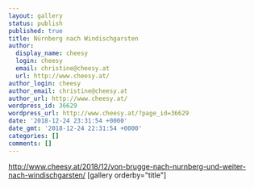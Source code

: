 ```yaml
---
layout: gallery
status: publish
published: true
title: Nürnberg nach Windischgarsten
author:
  display_name: cheesy
  login: cheesy
  email: christine@cheesy.at
  url: http://www.cheesy.at/
author_login: cheesy
author_email: christine@cheesy.at
author_url: http://www.cheesy.at/
wordpress_id: 36629
wordpress_url: http://www.cheesy.at/?page_id=36629
date: '2018-12-24 23:31:54 +0000'
date_gmt: '2018-12-24 22:31:54 +0000'
categories: []
comments: []
---
```

http://www.cheesy.at/2018/12/von-brugge-nach-nurnberg-und-weiter-nach-windischgarsten/
[gallery orderby="title"]
